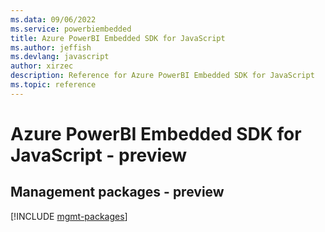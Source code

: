 ```yaml
---
ms.data: 09/06/2022
ms.service: powerbiembedded
title: Azure PowerBI Embedded SDK for JavaScript
ms.author: jeffish
ms.devlang: javascript
author: xirzec
description: Reference for Azure PowerBI Embedded SDK for JavaScript
ms.topic: reference
---
```

# Azure PowerBI Embedded SDK for JavaScript - preview

## Management packages - preview
[!INCLUDE [mgmt-packages](powerbi-embedded-mgmt-index.md)]
